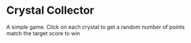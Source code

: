 # Crystal Collector

A simple game.  Click on each crystal to get a random number of points match the target score to win

